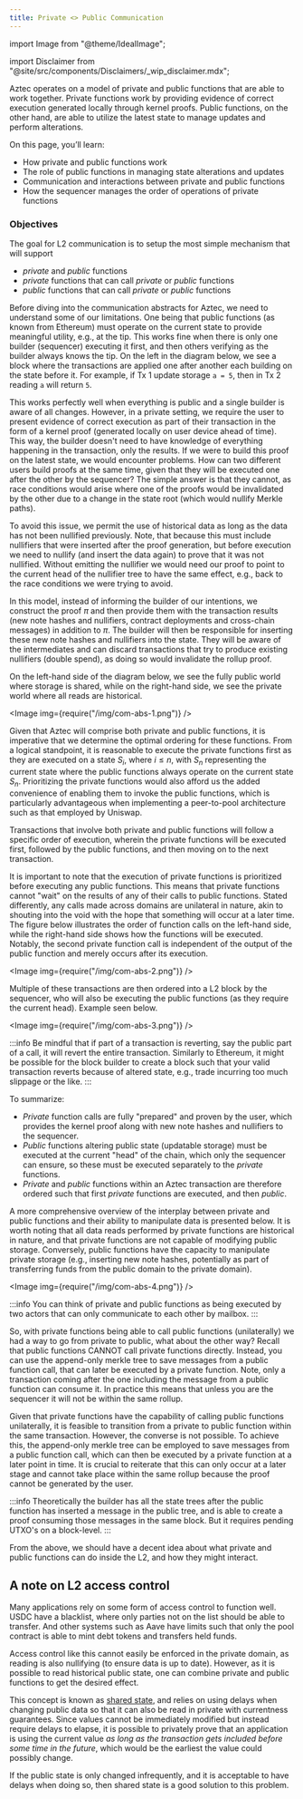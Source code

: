 ```yaml
---
title: Private <> Public Communication
---
```


import Image from "@theme/IdealImage";

import Disclaimer from "@site/src/components/Disclaimers/\_wip_disclaimer.mdx";

<Disclaimer/>

Aztec operates on a model of private and public functions that are able to work together. Private functions work by providing evidence of correct execution generated locally through kernel proofs. Public functions, on the other hand, are able to utilize the latest state to manage updates and perform alterations.

On this page, you’ll learn:

- How private and public functions work
- The role of public functions in managing state alterations and updates
- Communication and interactions between private and public functions
- How the sequencer manages the order of operations of private functions

### Objectives

The goal for L2 communication is to setup the most simple mechanism that will support

- _private_ and _public_ functions
- _private_ functions that can call _private_ or _public_ functions
- _public_ functions that can call _private_ or _public_ functions

Before diving into the communication abstracts for Aztec, we need to understand some of our limitations. One being that public functions (as known from Ethereum) must operate on the current state to provide meaningful utility, e.g., at the tip.
This works fine when there is only one builder (sequencer) executing it first, and then others verifying as the builder always knows the tip. On the left in the diagram below, we see a block where the transactions are applied one after another each building on the state before it. For example, if Tx 1 update storage `a = 5`, then in Tx 2 reading `a` will return `5`.

This works perfectly well when everything is public and a single builder is aware of all changes. However, in a private setting, we require the user to present evidence of correct execution as part of their transaction in the form of a kernel proof (generated locally on user device ahead of time). This way, the builder doesn't need to have knowledge of everything happening in the transaction, only the results. If we were to build this proof on the latest state, we would encounter problems. How can two different users build proofs at the same time, given that they will be executed one after the other by the sequencer? The simple answer is that they cannot, as race conditions would arise where one of the proofs would be invalidated by the other due to a change in the state root (which would nullify Merkle paths).

To avoid this issue, we permit the use of historical data as long as the data has not been nullified previously. Note, that because this must include nullifiers that were inserted after the proof generation, but before execution we need to nullify (and insert the data again) to prove that it was not nullified. Without emitting the nullifier we would need our proof to point to the current head of the nullifier tree to have the same effect, e.g., back to the race conditions we were trying to avoid.

In this model, instead of informing the builder of our intentions, we construct the proof $\pi$ and then provide them with the transaction results (new note hashes and nullifiers, contract deployments and cross-chain messages) in addition to $\pi$. The builder will then be responsible for inserting these new note hashes and nullifiers into the state. They will be aware of the intermediates and can discard transactions that try to produce existing nullifiers (double spend), as doing so would invalidate the rollup proof.

On the left-hand side of the diagram below, we see the fully public world where storage is shared, while on the right-hand side, we see the private world where all reads are historical.

<Image img={require("/img/com-abs-1.png")} />

Given that Aztec will comprise both private and public functions, it is imperative that we determine the optimal ordering for these functions. From a logical standpoint, it is reasonable to execute the private functions first as they are executed on a state $S_i$, where $i \le n$, with $S_n$ representing the current state where the public functions always operate on the current state $S_n$. Prioritizing the private functions would also afford us the added convenience of enabling them to invoke the public functions, which is particularly advantageous when implementing a peer-to-pool architecture such as that employed by Uniswap.

Transactions that involve both private and public functions will follow a specific order of execution, wherein the private functions will be executed first, followed by the public functions, and then moving on to the next transaction.

It is important to note that the execution of private functions is prioritized before executing any public functions. This means that private functions cannot "wait" on the results of any of their calls to public functions. Stated differently, any calls made across domains are unilateral in nature, akin to shouting into the void with the hope that something will occur at a later time. The figure below illustrates the order of function calls on the left-hand side, while the right-hand side shows how the functions will be executed. Notably, the second private function call is independent of the output of the public function and merely occurs after its execution.

<Image img={require("/img/com-abs-2.png")} />

Multiple of these transactions are then ordered into a L2 block by the sequencer, who will also be executing the public functions (as they require the current head). Example seen below.

<Image img={require("/img/com-abs-3.png")} />

:::info
Be mindful that if part of a transaction is reverting, say the public part of a call, it will revert the entire transaction. Similarly to Ethereum, it might be possible for the block builder to create a block such that your valid transaction reverts because of altered state, e.g., trade incurring too much slippage or the like.
:::

To summarize:

- _Private_ function calls are fully "prepared" and proven by the user, which provides the kernel proof along with new note hashes and nullifiers to the sequencer.
- _Public_ functions altering public state (updatable storage) must be executed at the current "head" of the chain, which only the sequencer can ensure, so these must be executed separately to the _private_ functions.
- _Private_ and _public_ functions within an Aztec transaction are therefore ordered such that first _private_ functions are executed, and then _public_.

A more comprehensive overview of the interplay between private and public functions and their ability to manipulate data is presented below. It is worth noting that all data reads performed by private functions are historical in nature, and that private functions are not capable of modifying public storage. Conversely, public functions have the capacity to manipulate private storage (e.g., inserting new note hashes, potentially as part of transferring funds from the public domain to the private domain).

<Image img={require("/img/com-abs-4.png")} />

:::info
You can think of private and public functions as being executed by two actors that can only communicate to each other by mailbox.
:::

So, with private functions being able to call public functions (unilaterally) we had a way to go from private to public, what about the other way? Recall that public functions CANNOT call private functions directly. Instead, you can use the append-only merkle tree to save messages from a public function call, that can later be executed by a private function. Note, only a transaction coming after the one including the message from a public function can consume it. In practice this means that unless you are the sequencer it will not be within the same rollup.

Given that private functions have the capability of calling public functions unilaterally, it is feasible to transition from a private to public function within the same transaction. However, the converse is not possible. To achieve this, the append-only merkle tree can be employed to save messages from a public function call, which can then be executed by a private function at a later point in time. It is crucial to reiterate that this can only occur at a later stage and cannot take place within the same rollup because the proof cannot be generated by the user.

:::info
Theoretically the builder has all the state trees after the public function has inserted a message in the public tree, and is able to create a proof consuming those messages in the same block. But it requires pending UTXO's on a block-level.
:::

From the above, we should have a decent idea about what private and public functions can do inside the L2, and how they might interact.

## A note on L2 access control

Many applications rely on some form of access control to function well. USDC have a blacklist, where only parties not on the list should be able to transfer. And other systems such as Aave have limits such that only the pool contract is able to mint debt tokens and transfers held funds.

Access control like this cannot easily be enforced in the private domain, as reading is also nullifying (to ensure data is up to date). However, as it is possible to read historical public state, one can combine private and public functions to get the desired effect.

This concept is known as [shared state](../../../reference/developer_references/smart_contract_reference/storage/shared_state.md), and relies on using delays when changing public data so that it can also be read in private with currentness guarantees. Since values cannot be immediately modified but instead require delays to elapse, it is possible to privately prove that an application is using the current value _as long as the transaction gets included before some time in the future_, which would be the earliest the value could possibly change.

If the public state is only changed infrequently, and it is acceptable to have delays when doing so, then shared state is a good solution to this problem.
